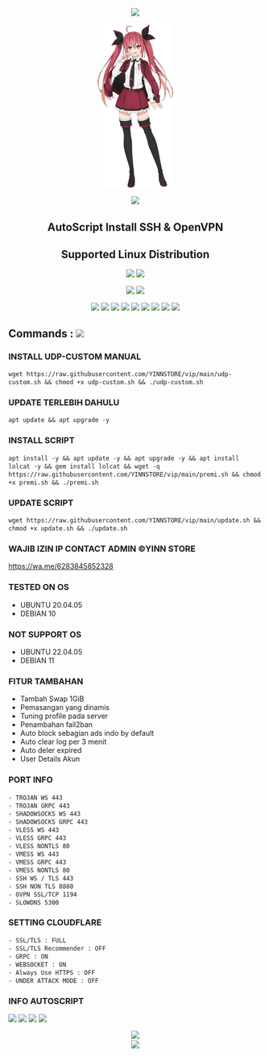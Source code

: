 <p align="center"><img src="https://readme-typing-svg.herokuapp.com?color=%2336BCF7&center=true&vCenter=true&lines=YINN+VPN+TUNNELING+SERVICE" /></p>
<p align='center'><a href="https://api.daily.dev/get?r=fisabiliyusri"><img src="https://raw.githubusercontent.com/fisabiliyusri/.github/main/kotori2.png?r=82s" width="150" alt="Hayuk"/></a></p>



<p align="center"><img src="https://img.shields.io/badge/Version-5.6.0-blue.svg"></h2>
<h2 align="center">AutoScript Install SSH & OpenVPN


<h2 align="center"> Supported Linux Distribution</h2>
<p align="center"><img src="https://img.shields.io/static/v1?style=for-the-badge&logo=centos&label=Centos%208&message=think&color=red"> <img src="https://img.shields.io/static/v1?style=for-the-badge&logo=debian&label=Debian%2010&message=Buster&color=red"></p>


<p align="center"><img src="https://img.shields.io/static/v1?style=for-the-badge&logo=ubuntu&label=Ubuntu%2020&message=Stretch&color=red"> <img src="https://img.shields.io/static/v1?style=for-the-badge&logo=ubuntu&label=Ubuntu%2024&message=Buster&color=red"></p>


<p align="center"><img src="https://img.shields.io/badge/Service-OpenSSH-success.svg">  <img src="https://img.shields.io/badge/Service-Dropbear-success.svg">  <img src="https://img.shields.io/badge/Service-BadVPN-success.svg">  <img src="https://img.shields.io/badge/Service-Stunnel-success.svg">  <img src="https://img.shields.io/badge/Service-OpenVPN-success.svg">  <img src="https://img.shields.io/badge/Service-Squid3-success.svg">  <img   src="https://img.shields.io/badge/Service-Webmin-success.svg">   <img src="https://img.shields.io/badge/Service-Privoxy-success.svg">  <img src="https://img.shields.io/badge/Service-Xray-success.svg"> 


## Commands : <img src="https://img.shields.io/static/v1?style=for-the-badge&logo=powershell&label=Code&message=Bash%20Script&color=lightgray">



### INSTALL UDP-CUSTOM MANUAL
<pre><code>wget https://raw.githubusercontent.com/YINNSTORE/vip/main/udp-custom.sh && chmod +x udp-custom.sh && ./udp-custom.sh</code></pre>



### UPDATE TERLEBIH DAHULU
<pre><code>apt update && apt upgrade -y</code></pre>

### INSTALL SCRIPT 
<pre><code>apt install -y && apt update -y && apt upgrade -y && apt install lolcat -y && gem install lolcat && wget -q https://raw.githubusercontent.com/YINNSTORE/vip/main/premi.sh && chmod +x premi.sh && ./premi.sh
</code></pre>

### UPDATE SCRIPT
<pre><code>wget https://raw.githubusercontent.com/YINNSTORE/vip/main/update.sh && chmod +x update.sh && ./update.sh</code></pre>


### WAJIB IZIN IP CONTACT ADMIN ©YINN STORE
https://wa.me/6283845852328



### TESTED ON OS 
- UBUNTU 20.04.05
- DEBIAN 10

### NOT SUPPORT OS
- UBUNTU 22.04.05
- DEBIAN 11 

### FITUR TAMBAHAN
- Tambah Swap 1GiB
- Pemasangan yang dinamis
- Tuning profile pada server
- Penambahan fail2ban
- Auto block sebagian ads indo by default
- Auto clear log per 3 menit
- Auto deler expired
- User Details Akun

### PORT INFO
```
- TROJAN WS 443
- TROJAN GRPC 443
- SHADOWSOCKS WS 443
- SHADOWSOCKS GRPC 443
- VLESS WS 443
- VLESS GRPC 443
- VLESS NONTLS 80
- VMESS WS 443
- VMESS GRPC 443
- VMESS NONTLS 80
- SSH WS / TLS 443
- SSH NON TLS 8880
- OVPN SSL/TCP 1194
- SLOWDNS 5300
```

### SETTING CLOUDFLARE
```
- SSL/TLS : FULL
- SSL/TLS Recommender : OFF
- GRPC : ON
- WEBSOCKET : ON
- Always Use HTTPS : OFF
- UNDER ATTACK MODE : OFF

```
### INFO AUTOSCRIPT

<!-- <img src="https://github.com/YINNSTORE/STRESS_vip/blob/main/foto/20220206_185236.png" width="200" ="200" --!>

<p>
   <img src="https://img.shields.io/github/forks/YINNSTORE/vip?color=cyan&logo=java&logoColor=yellow">
   <img src="https://img.shields.io/github/stars/YINNSTORE/vip?color=green&logo=ruby&logoColor=red">
   <img src="https://img.shields.io/static/v1?label=SHELL&message=%20&logo=shell&color=grey&link=https://github.com/YINNSTORE/vip">
   <img src="https://img.shields.io/static/v1?label=CODEC%20BY%20YINN&message=%20&logo=apache">
</p>
<p align="center">
   <img src="https://img.shields.io/static/v1?label=YINN&message=STR%20AUTOSCRIPT&color=blue&logo=jinja&logoColor=red"><br>
   <code><img src="https://img.shields.io/static/v1?label=MADE&message=INDONESIA&color=red"></code>
</p>
<br>
<p>
